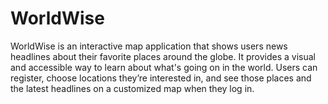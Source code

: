 # WorldWise
WorldWise is an interactive map application that shows users news headlines about their favorite places around the globe. It provides a visual and accessible way to learn about what's going on in the world. Users can register, choose locations they’re interested in, and see those places and the latest headlines on a customized map when they log in.
